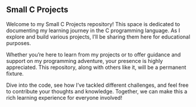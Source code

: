 Small C Projects
------------------------------------------------------------------------------------------------------------------------------------------------------------------------------------------------------------------------------------------------------------------
Welcome to my Small C Projects repository! This space is dedicated to documenting my learning journey in the C programming language. As I explore and build various projects, I’ll be sharing them here for educational purposes.

Whether you’re here to learn from my projects or to offer guidance and support on my programming adventure, your presence is highly appreciated. This repository, along with others like it, will be a permanent fixture.

Dive into the code, see how I’ve tackled different challenges, and feel free to contribute your thoughts and knowledge. Together, we can make this a rich learning experience for everyone involved!
